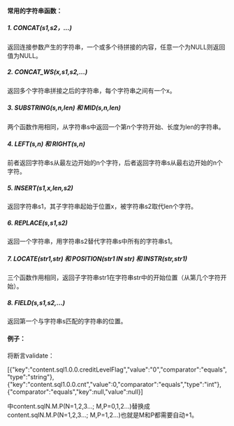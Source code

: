 #### 常用的字符串函数：
##### 1. CONCAT(s1,s2，...)

返回连接参数产生的字符串，一个或多个待拼接的内容，任意一个为NULL则返回值为NULL。

##### 2. CONCAT_WS(x,s1,s2,...)

返回多个字符串拼接之后的字符串，每个字符串之间有一个x。

##### 3. SUBSTRING(s,n,len)  和  MID(s,n,len)

两个函数作用相同，从字符串s中返回一个第n个字符开始、长度为len的字符串。

##### 4. LEFT(s,n) 和 RIGHT(s,n)

前者返回字符串s从最左边开始的n个字符，后者返回字符串s从最右边开始的n个字符。

##### 5. INSERT(s1,x,len,s2)

返回字符串s1，其子字符串起始于位置x，被字符串s2取代len个字符。

##### 6. REPLACE(s,s1,s2)

返回一个字符串，用字符串s2替代字符串s中所有的字符串s1。

##### 7. LOCATE(str1,str) 和  POSITION(str1 IN str) 和  INSTR(str,str1)

三个函数作用相同，返回子字符串str1在字符串str中的开始位置（从第几个字符开始）。

##### 8. FIELD(s,s1,s2,...)

返回第一个与字符串s匹配的字符串的位置。



#### 例子：

将断言validate：

[{"key":"content.sql1.0.0.creditLevelFlag","value":"0","comparator":"equals","type":"string"},{"key":"content.sql1.0.0.cnt","value":0,"comparator":"equals","type":"int"},{"comparator":"equals","key":null,"value":null}]

中content.sqlN.M.P(N=1,2,3...; M,P=0,1,2...)替换成content.sqlN.M.P(N=1,2,3...; M,P=1,2...)也就是M和P都需要自动+1。
